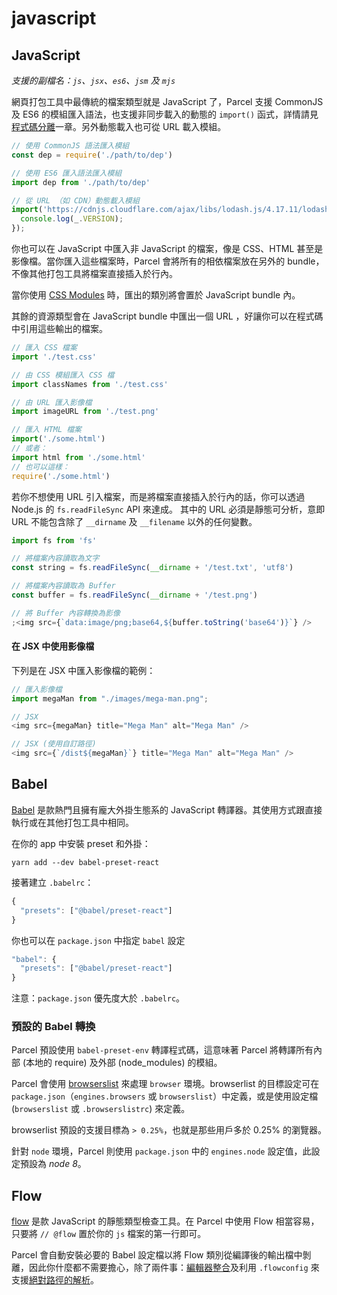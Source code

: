 # javascript

## JavaScript

_支援的副檔名：`js`、`jsx`、`es6`、`jsm` 及 `mjs`_

網頁打包工具中最傳統的檔案類型就是 JavaScript 了，Parcel 支援 CommonJS 及 ES6 的模組匯入語法，也支援非同步載入的動態的 `import()` 函式，詳情請見[程式碼分離](https://github.com/amymariaparker2401/website/tree/574adba7f88c1181c822d553056158f78247bbe7/src/i18n/zh-tw/docs/code_splitting.html)一章。另外動態載入也可從 URL 載入模組。

```javascript
// 使用 CommonJS 語法匯入模組
const dep = require('./path/to/dep')

// 使用 ES6 匯入語法匯入模組
import dep from './path/to/dep'

// 從 URL （如 CDN）動態載入模組
import('https://cdnjs.cloudflare.com/ajax/libs/lodash.js/4.17.11/lodash.min.js').then(() => {
  console.log(_.VERSION);
});
```

你也可以在 JavaScript 中匯入非 JavaScript 的檔案，像是 CSS、HTML 甚至是影像檔。當你匯入這些檔案時，Parcel 會將所有的相依檔案放在另外的 bundle，不像其他打包工具將檔案直接插入於行內。

當你使用 [CSS Modules](https://github.com/css-modules/css-modules) 時，匯出的類別將會置於 JavaScript bundle 內。

其餘的資源類型會在 JavaScript bundle 中匯出一個 URL ，好讓你可以在程式碼中引用這些輸出的檔案。

```javascript
// 匯入 CSS 檔案
import './test.css'

// 由 CSS 模組匯入 CSS 檔
import classNames from './test.css'

// 由 URL 匯入影像檔
import imageURL from './test.png'

// 匯入 HTML 檔案
import('./some.html')
// 或者：
import html from './some.html'
// 也可以這樣：
require('./some.html')
```

若你不想使用 URL 引入檔案，而是將檔案直接插入於行內的話，你可以透過 Node.js 的 `fs.readFileSync` API 來達成。 其中的 URL 必須是靜態可分析，意即 URL 不能包含除了 `__dirname` 及 `__filename` 以外的任何變數。

```javascript
import fs from 'fs'

// 將檔案內容讀取為文字
const string = fs.readFileSync(__dirname + '/test.txt', 'utf8')

// 將檔案內容讀取為 Buffer
const buffer = fs.readFileSync(__dirname + '/test.png')

// 將 Buffer 內容轉換為影像
;<img src={`data:image/png;base64,${buffer.toString('base64')}`} />
```

#### 在 JSX 中使用影像檔

下列是在 JSX 中匯入影像檔的範例：

```javascript
// 匯入影像檔
import megaMan from "./images/mega-man.png";

// JSX
<img src={megaMan} title="Mega Man" alt="Mega Man" />

// JSX (使用自訂路徑)
<img src={`/dist${megaMan}`} title="Mega Man" alt="Mega Man" />
```

## Babel

[Babel](https://babeljs.io) 是款熱門且擁有龐大外掛生態系的 JavaScript 轉譯器。其使用方式跟直接執行或在其他打包工具中相同。

在你的 app 中安裝 preset 和外掛：

```text
yarn add --dev babel-preset-react
```

接著建立 `.babelrc`：

```javascript
{
  "presets": ["@babel/preset-react"]
}
```

你也可以在 `package.json` 中指定 `babel` 設定

```javascript
"babel": {
  "presets": ["@babel/preset-react"]
}
```

注意：`package.json` 優先度大於 `.babelrc`。

### 預設的 Babel 轉換

Parcel 預設使用 `babel-preset-env` 轉譯程式碼，這意味著 Parcel 將轉譯所有內部 \(本地的 require\) 及外部 \(node\_modules\) 的模組。

Parcel 會使用 [browserslist](https://github.com/browserslist/browserslist) 來處理 `browser` 環境。browserlist 的目標設定可在 `package.json`（`engines.browsers` 或 `browserslist`）中定義，或是使用設定檔 \(`browserslist` 或 `.browserslistrc`\) 來定義。

browserlist 預設的支援目標為 `> 0.25%`，也就是那些用戶多於 0.25% 的瀏覽器。

針對 `node` 環境，Parcel 則使用 `package.json` 中的 `engines.node` 設定值，此設定預設為 _node 8_。

## Flow

[flow](https://flow.org/) 是款 JavaScript 的靜態類型檢查工具。在 Parcel 中使用 Flow 相當容易，只要將 `// @flow` 置於你的 `js` 檔案的第一行即可。

Parcel 會自動安裝必要的 Babel 設定檔以將 Flow 類別從編譯後的輸出檔中剝離，因此你什麼都不需要擔心，除了兩件事：[編輯器整合](https://flow.org/en/docs/editors/)及利用 `.flowconfig` 來支援[絕對路徑的解析](https://github.com/amymariaparker2401/website/tree/574adba7f88c1181c822d553056158f78247bbe7/src/i18n/zh-tw/docs/module_resolution.html#flow-的絕對與波浪號路徑解析)。

